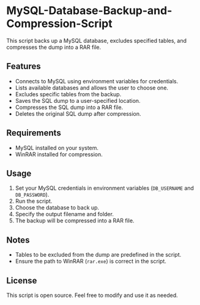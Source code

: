 # MySQL-Database-Backup-and-Compression-Script

This script backs up a MySQL database, excludes specified tables, and compresses the dump into a RAR file.

## Features

- Connects to MySQL using environment variables for credentials.
- Lists available databases and allows the user to choose one.
- Excludes specific tables from the backup.
- Saves the SQL dump to a user-specified location.
- Compresses the SQL dump into a RAR file.
- Deletes the original SQL dump after compression.

## Requirements

- MySQL installed on your system.
- WinRAR installed for compression.

## Usage

1. Set your MySQL credentials in environment variables (`DB_USERNAME` and `DB_PASSWORD`).
2. Run the script.
3. Choose the database to back up.
4. Specify the output filename and folder.
5. The backup will be compressed into a RAR file.

## Notes

- Tables to be excluded from the dump are predefined in the script.
- Ensure the path to WinRAR (`rar.exe`) is correct in the script.

## License

This script is open source. Feel free to modify and use it as needed.
